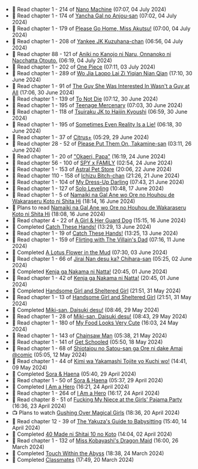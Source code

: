 <!-- ANILIST_ACTIVITY:start -->

-   📖 Read chapter 1 - 214 of [Nano Machine](https://anilist.co/manga/120980) (07:07, 04 July 2024)
-   📖 Read chapter 1 - 174 of [Yancha Gal no Anjou-san](https://anilist.co/manga/101315) (07:02, 04 July 2024)
-   📖 Read chapter 1 - 179 of [Please Go Home, Miss Akutsu!](https://anilist.co/manga/113501) (07:00, 04 July 2024)
-   📖 Read chapter 1 - 208 of [Yankee JK Kuzuhana-chan](https://anilist.co/manga/116822) (06:56, 04 July 2024)
-   📖 Read chapter 88 - 121 of [Aniki no Kanojo ni Naru, Onnanoko ni Nacchatta Otouto.](https://anilist.co/manga/173831) (06:19, 04 July 2024)
-   📖 Read chapter 1 - 202 of [One Piece](https://anilist.co/manga/30013) (07:11, 03 July 2024)
-   📖 Read chapter 1 - 289 of [Wo Jia Laopo Lai Zi Yiqian Nian Qian](https://anilist.co/manga/146267) (17:10, 30 June 2024)
-   📖 Read chapter 1 - 91 of [The Guy She Was Interested In Wasn't a Guy at All](https://anilist.co/manga/149544) (17:06, 30 June 2024)
-   📖 Read chapter 1 - 139 of [To Not Die](https://anilist.co/manga/136099) (07:12, 30 June 2024)
-   📖 Read chapter 1 - 195 of [Teenage Mercenary](https://anilist.co/manga/126297) (07:03, 30 June 2024)
-   📖 Read chapter 1 - 118 of [Tsuiraku JK to Haijin Kyoushi](https://anilist.co/manga/99737) (06:59, 30 June 2024)
-   📖 Read chapter 1 - 195 of [Sometimes Even Reality Is a Lie!](https://anilist.co/manga/113076) (06:18, 30 June 2024)
-   📖 Read chapter 1 - 37 of [Citrus+](https://anilist.co/manga/103884) (05:29, 29 June 2024)
-   📖 Read chapter 28 - 52 of [Please Put Them On, Takamine-san](https://anilist.co/manga/107559) (03:11, 26 June 2024)
-   📖 Read chapter 1 - 20 of ["Okaeri, Papa"](https://anilist.co/manga/154376) (16:19, 24 June 2024)
-   📖 Read chapter 56 - 100 of [SPY x FAMILY](https://anilist.co/manga/108556) (02:54, 24 June 2024)
-   📖 Read chapter 1 - 153 of [Astral Pet Store](https://anilist.co/manga/160143) (20:06, 22 June 2024)
-   📖 Read chapter 110 - 158 of [Ichizu Bitch-chan](https://anilist.co/manga/119121) (21:26, 21 June 2024)
-   📖 Read chapter 1 - 104 of [My Dress-Up Darling](https://anilist.co/manga/101583) (07:43, 21 June 2024)
-   📖 Read chapter 1 - 127 of [Solo Leveling](https://anilist.co/manga/105398) (10:48, 17 June 2024)
-   📖 Read chapter 1 - 5 of [Namaiki na Gal Ane wo Ore no Houhou de Wakaraseru Koto ni Shita Hi](https://anilist.co/manga/172383) (18:14, 16 June 2024)
-   📖 Plans to read [Namaiki na Gal Ane wo Ore no Houhou de Wakaraseru Koto ni Shita Hi](https://anilist.co/manga/172383) (18:08, 16 June 2024)
-   📖 Read chapter 4 - 22 of [A Girl & Her Guard Dog](https://anilist.co/manga/106315) (15:15, 16 June 2024)
-   📖 Completed [Catch These Hands!](https://anilist.co/manga/104112) (13:29, 13 June 2024)
-   📖 Read chapter 1 - 19 of [Catch These Hands!](https://anilist.co/manga/104112) (13:25, 13 June 2024)
-   📖 Read chapter 1 - 159 of [Flirting with The Villain's Dad](https://anilist.co/manga/117581) (07:16, 11 June 2024)
-   📖 Completed [A Lotus Flower in the Mud](https://anilist.co/manga/100037) (07:30, 03 June 2024)
-   📖 Read chapter 1 - 66 of [Jirai Nan desu ka? Chihara-san](https://anilist.co/manga/137714) (05:25, 02 June 2024)
-   📖 Completed [Kenja ga Nakama ni Natta!](https://anilist.co/manga/130548) (20:45, 01 June 2024)
-   📖 Read chapter 1 - 42 of [Kenja ga Nakama ni Natta!](https://anilist.co/manga/130548) (20:45, 01 June 2024)
-   📖 Completed [Handsome Girl and Sheltered Girl](https://anilist.co/manga/111168) (21:51, 31 May 2024)
-   📖 Read chapter 1 - 13 of [Handsome Girl and Sheltered Girl](https://anilist.co/manga/111168) (21:51, 31 May 2024)
-   📖 Completed [Miki-san, Daisuki desu!](https://anilist.co/manga/118993) (08:46, 29 May 2024)
-   📖 Read chapter 1 - 28 of [Miki-san, Daisuki desu!](https://anilist.co/manga/118993) (08:43, 29 May 2024)
-   📖 Read chapter 1 - 180 of [My Food Looks Very Cute](https://anilist.co/manga/129345) (16:03, 24 May 2024)
-   📖 Read chapter 1 - 143 of [Chainsaw Man](https://anilist.co/manga/105778) (05:38, 21 May 2024)
-   📖 Read chapter 1 - 141 of [Get Schooled](https://anilist.co/manga/128521) (05:50, 18 May 2024)
-   📖 Read chapter 1 - 68 of [Shiotaiou no Satou-san ga Ore ni dake Amai @comic](https://anilist.co/manga/123130) (05:05, 12 May 2024)
-   📖 Read chapter 1 - 44 of [Kimi wa Yakamashi Tojite yo Kuchi wo!](https://anilist.co/manga/149337) (14:41, 09 May 2024)
-   📖 Completed [Sora & Haena](https://anilist.co/manga/126769) (05:40, 29 April 2024)
-   📖 Read chapter 1 - 50 of [Sora & Haena](https://anilist.co/manga/126769) (05:37, 29 April 2024)
-   📖 Completed [I Am a Hero](https://anilist.co/manga/44440) (16:21, 24 April 2024)
-   📖 Read chapter 1 - 264 of [I Am a Hero](https://anilist.co/manga/44440) (16:17, 24 April 2024)
-   📖 Read chapter 8 - 51 of [Fucking My Niece at the Girls' Pajama Party](https://anilist.co/manga/128678) (16:36, 23 April 2024)
-   📺 Plans to watch [Gushing Over Magical Girls](https://anilist.co/anime/162780) (18:36, 20 April 2024)
-   📖 Read chapter 12 - 39 of [The Yakuza's Guide to Babysitting](https://anilist.co/manga/107896) (15:40, 14 April 2024)
-   📖 Completed [40 Made ni Shitai 10 no Koto](https://anilist.co/manga/161929) (14:04, 02 April 2024)
-   📖 Read chapter 1 - 132 of [Miss Kobayashi's Dragon Maid](https://anilist.co/manga/86303) (16:00, 26 March 2024)
-   📖 Completed [Touch Within the Abyss](https://anilist.co/manga/143079) (18:38, 24 March 2024)
-   📖 Completed [Classmates](https://anilist.co/manga/39699) (17:49, 20 March 2024)

<!-- ANILIST_ACTIVITY:end -->
